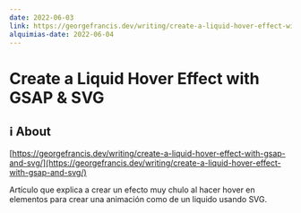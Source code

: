 ```yaml
---
date: 2022-06-03
link: https://georgefrancis.dev/writing/create-a-liquid-hover-effect-with-gsap-and-svg/
alquimias-date: 2022-06-04
---
```


# Create a Liquid Hover Effect with GSAP & SVG

## ℹ️ About

[https://georgefrancis.dev/writing/create-a-liquid-hover-effect-with-gsap-and-svg/](https://georgefrancis.dev/writing/create-a-liquid-hover-effect-with-gsap-and-svg/)

Artículo que explica a crear un efecto muy chulo al hacer hover en elementos para crear una animación como de un liquido usando SVG.



